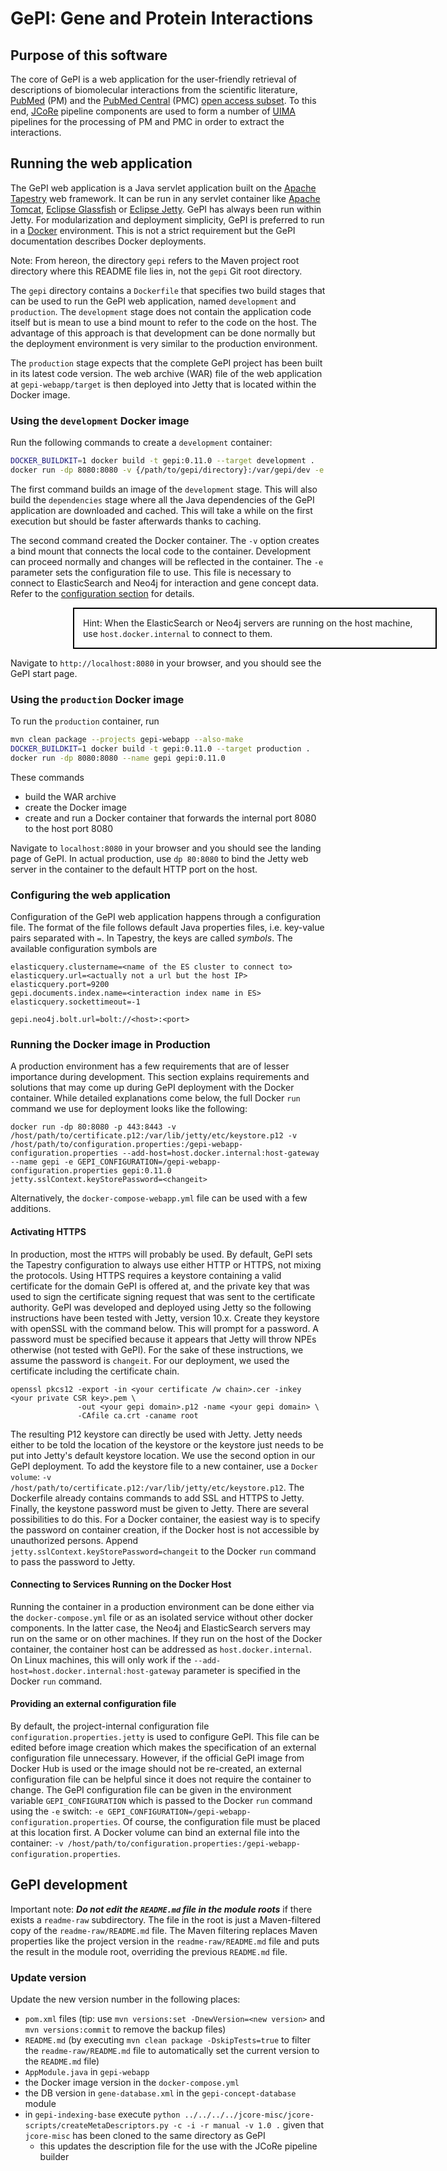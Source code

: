 # GePI: Gene and Protein Interactions

## Purpose of this software

The core of GePI is a web application for the user-friendly retrieval of descriptions of biomolecular interactions from the scientific literature, [PubMed](https://pubmed.ncbi.nlm.nih.gov/) (PM) and the [PubMed Central](https://www.ncbi.nlm.nih.gov/pmc/) (PMC) [open access subset](https://www.ncbi.nlm.nih.gov/pmc/tools/openftlist/). To this end, [JCoRe](https://github.com/JULIELab/jcore-base) pipeline components are used to form a number of [UIMA](https://uima.apache.org/) pipelines for the processing of PM and PMC in order to extract the interactions.

## Running the web application

The GePI web application is a Java servlet application built on the [Apache Tapestry](https://tapestry.apache.org/) web framework. It can be run in any servlet container like [Apache Tomcat](https://tomcat.apache.org/), [Eclipse Glassfish](https://glassfish.org/) or [Eclipse Jetty](https://www.eclipse.org/jetty/). GePI has always been run within Jetty. For modularization and deployment simplicity, GePI is preferred to run in a [Docker](https://www.docker.com/) environment. This is not a strict requirement but the GePI documentation describes Docker deployments.

Note: From hereon, the directory `gepi` refers to the Maven project root directory where this README file lies in, not the `gepi` Git root directory.

The `gepi` directory contains a `Dockerfile` that specifies two build stages that can be used to run the GePI web application, named `development` and `production`. The `development` stage does not contain the application code itself but is mean to use a bind mount to refer to the code on the host. The advantage of this approach is that development can be done normally but the deployment environment is very similar to the production environment.

The `production` stage expects that the complete GePI project has been built in its latest code version. The web archive (WAR) file of the web application at `gepi-webapp/target` is then deployed into Jetty that is located within the Docker image.

### Using the `development` Docker image

Run the following commands to create a `development` container:

```bash
DOCKER_BUILDKIT=1 docker build -t gepi:0.11.0 --target development .
docker run -dp 8080:8080 -v {/path/to/gepi/directory}:/var/gepi/dev -e GEPI_CONFIGURATION=<path to config file> gepi:0.11.0
```

The first command builds an image of the `development` stage. This will also build the `dependencies` stage where all the Java dependencies of the GePI application are downloaded and cached. This will take a while on the first execution but should be faster afterwards thanks to caching.

The second command created the Docker container. The `-v` option creates a bind mount that connects the local code to the container. Development can proceed normally and changes will be reflected in the container. The `-e` parameter sets the configuration file to use. This file is necessary to connect to ElasticSearch and Neo4j for interaction and gene concept data. Refer to the [configuration section](#configuring-the-web-application) for details.

<div style="border: solid 2px black; width: 550px; padding:1em; margin-left: 100px">Hint: When the ElasticSearch or Neo4j servers are running on the host machine, use <code>host.docker.internal</code> to connect to them.</div>

Navigate to `http://localhost:8080` in your browser, and you should see the GePI start page.
 

### Using the `production` Docker image

To run the `production` container, run

```bash
mvn clean package --projects gepi-webapp --also-make
DOCKER_BUILDKIT=1 docker build -t gepi:0.11.0 --target production .
docker run -dp 8080:8080 --name gepi gepi:0.11.0
```

These commands
* build the WAR archive
* create the Docker image
* create and run a Docker container that forwards the internal port 8080 to the host port 8080

Navigate to `localhost:8080` in your browser and you should see the landing page of GePI.
In actual production, use `dp 80:8080` to bind the Jetty web server in the container to the default HTTP port on the host.

### Configuring the web application

Configuration of the GePI web application happens through a configuration file. The format of the file follows default Java properties files, i.e. key-value pairs separated with `=`. In Tapestry, the keys are called *symbols*. The available configuration symbols are

```properties
elasticquery.clustername=<name of the ES cluster to connect to>
elasticquery.url=<actually not a url but the host IP>
elasticquery.port=9200
gepi.documents.index.name=<interaction index name in ES>
elasticquery.sockettimeout=-1

gepi.neo4j.bolt.url=bolt://<host>:<port>
```

### Running the Docker image in Production

A production environment has a few requirements that are of lesser importance during development. This section explains requirements and solutions that may come up during GePI deployment with the Docker container. While detailed explanations come below, the full Docker `run` command we use for deployment looks like the following:
```
docker run -dp 80:8080 -p 443:8443 -v /host/path/to/certificate.p12:/var/lib/jetty/etc/keystore.p12 -v /host/path/to/configuration.properties:/gepi-webapp-configuration.properties --add-host=host.docker.internal:host-gateway --name gepi -e GEPI_CONFIGURATION=/gepi-webapp-configuration.properties gepi:0.11.0 jetty.sslContext.keyStorePassword=<changeit>
```
Alternatively, the `docker-compose-webapp.yml` file can be used with a few additions.

#### Activating HTTPS

In production, most the `HTTPS` will probably be used. By default, GePI sets the Tapestry configuration to always use either HTTP or HTTPS, not mixing the protocols. Using HTTPS requires a keystore containing a valid certificate for the domain GePI is offered at, and the private key that was used to sign the certificate signing request that was sent to the certificate authority.
GePI was developed and deployed using Jetty so the following instructions have been tested with Jetty, version 10.x. 
Create they keystore with openSSL with the command below. This will prompt for a password. A password must be specified because it appears that Jetty will throw NPEs otherwise (not tested with GePI). For the sake of these instructions, we assume the password is `changeit`. For our deployment, we used the certificate including the certificate chain.
```
openssl pkcs12 -export -in <your certificate /w chain>.cer -inkey <your private CSR key>.pem \
               -out <your gepi domain>.p12 -name <your gepi domain> \
               -CAfile ca.crt -caname root
```
The resulting P12 keystore can directly be used with Jetty. Jetty needs either to be told the location of the keystore or the keystore just needs to be put into Jetty's default keystore location. We use the second option in our GePI deployment. To add the keystore file to a new container, use a `Docker volume`:
`-v /host/path/to/certificate.p12:/var/lib/jetty/etc/keystore.p12`. The Dockerfile already contains commands to add SSL and HTTPS to Jetty. Finally, the keystone password must be given to Jetty. There are several possibilities to do this. For a Docker container, the easiest way is to specify the password on container creation, if the Docker host is not accessible by unauthorized persons. Append `jetty.sslContext.keyStorePassword=changeit` to the Docker `run` command to pass the password to Jetty.

#### Connecting to Services Running on the Docker Host

Running the container in a production environment can be done either via the `docker-compose.yml` file or as an isolated service without other docker components. In the latter case, the Neo4j and ElasticSearch servers may run on the same or on other machines. If they run on the host of the Docker container, the container host can be addressed as `host.docker.internal`. On Linux machines, this will only work if the `--add-host=host.docker.internal:host-gateway` parameter is specified in the Docker `run` command.

#### Providing an external configuration file 
By default, the project-internal configuration file `configuration.properties.jetty` is used to configure GePI. This file can be edited before image creation which makes the specification of an external configuration file unnecessary. However, if the official GePI image from Docker Hub is used or the image should not be re-created, an external configuration file can be helpful since it does not require the container to change. The GePI configuration file can be given in the environment variable `GEPI_CONFIGURATION` which is passed to the Docker `run` command using the `-e` switch: `-e GEPI_CONFIGURATION=/gepi-webapp-configuration.properties`. Of course, the configuration file must be placed at this location first. A Docker volume can bind an external file into the container: `-v /host/path/to/configuration.properties:/gepi-webapp-configuration.properties`.


## GePI development

Important note: ***Do not edit the `README.md` file in the module roots*** if there exists a `readme-raw` subdirectory. The file in the root is just a Maven-filtered copy of the `readme-raw/README.md` file. The Maven filtering replaces Maven properties like the project version in the `readme-raw/README.md` file and puts the result in the module root, overriding the previous `README.md` file.

### Update version

Update the new version number in the following places:
* `pom.xml` files (tip: use `mvn versions:set -DnewVersion=<new version>` and `mvn versions:commit` to remove the backup files)
* `README.md` (by executing `mvn clean package -DskipTests=true` to filter the `readme-raw/README.md` file to automatically set the current version to the `README.md` file)
* `AppModule.java` in `gepi-webapp`
* the Docker image version in the `docker-compose.yml`
* the DB version in `gene-database.xml` in the `gepi-concept-database` module
* in `gepi-indexing-base` execute `python ../../../../jcore-misc/jcore-scripts/createMetaDescriptors.py -c -i -r manual -v 1.0 .` given that `jcore-misc` has been cloned to the same directory as GePI
  * this updates the description file for the use with the JCoRe pipeline builder
